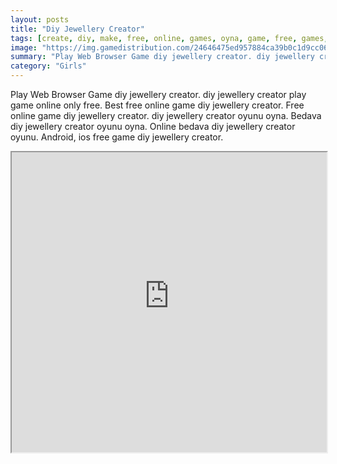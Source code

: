 ```yaml
---
layout: posts
title: "Diy Jewellery Creator"
tags: [create, diy, make, free, online, games, oyna, game, free, games, play, play, games]
image: "https://img.gamedistribution.com/24646475ed957884ca39b0c1d9cc06b2.jpg"
summary: "Play Web Browser Game diy jewellery creator. diy jewellery creator play game online only free. Best free online game diy jewellery creator. Free online game diy jewellery creator. diy jewellery creator oyunu oyna. Bedava diy jewellery creator oyunu oyna. Online bedava diy jewellery creator oyunu. Android, ios free game diy jewellery creator."
category: "Girls"
---
```


Play Web Browser Game diy jewellery creator. diy jewellery creator play game online only free. Best free online game diy jewellery creator. Free online game diy jewellery creator. diy jewellery creator oyunu oyna. Bedava diy jewellery creator oyunu oyna. Online bedava diy jewellery creator oyunu. Android, ios free game diy jewellery creator.

<iframe width="100%" height="480px;" src="https://flash.gamedistribution.com?game=24646475ed957884ca39b0c1d9cc06b2"></iframe>